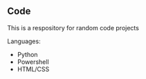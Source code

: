 ##  Code

This is a respository for random code projects

Languages:
- Python
- Powershell
- HTML/CSS
